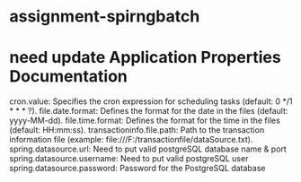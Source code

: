 # assignment-spirngbatch
# need update Application Properties Documentation

cron.value: Specifies the cron expression for scheduling tasks (default: 0 */1 * * * ?).
file.date.format: Defines the format for the date in the files (default: yyyy-MM-dd).
file.time.format: Defines the format for the time in the files (default: HH:mm:ss).
transactioninfo.file.path: Path to the transaction information file (example: file:///F:/transactionfile/dataSource.txt).
spring.datasource.url: Need to put valid postgreSQL database name & port 
spring.datasource.username: Need to put valid postgreSQL user 
spring.datasource.password: Password for the PostgreSQL database 
